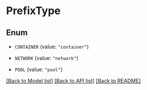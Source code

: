 # PrefixType

## Enum


* `CONTAINER` (value: `"container"`)

* `NETWORK` (value: `"network"`)

* `POOL` (value: `"pool"`)


[[Back to Model list]](../README.md#documentation-for-models) [[Back to API list]](../README.md#documentation-for-api-endpoints) [[Back to README]](../README.md)


